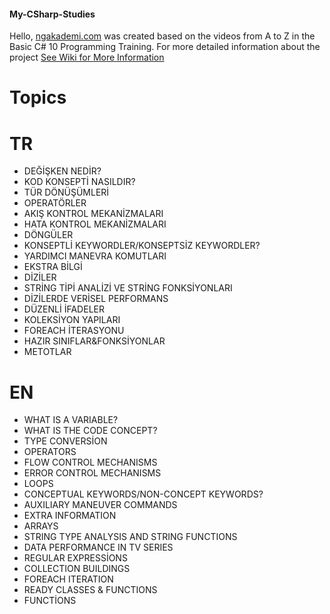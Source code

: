 #### My-CSharp-Studies
Hello, [ngakademi.com](https://ngakademi.com//courses//adan-zye-temel-c-programlama-egitimi//) was created based on the videos from A to Z in the Basic C# 10 Programming Training.
For more detailed information about the project [See Wiki for More Information](https://github.com//ErenDore38k//My-CSharp-Studies//wiki)

# Topics

# TR
* DEĞİŞKEN NEDİR?
* KOD KONSEPTİ NASILDIR?
* TÜR DÖNÜŞÜMLERİ
* OPERATÖRLER
* AKIŞ KONTROL MEKANİZMALARI
* HATA KONTROL MEKANİZMALARI
* DÖNGÜLER
* KONSEPTLİ KEYWORDLER/KONSEPTSİZ KEYWORDLER?
* YARDIMCI MANEVRA KOMUTLARI
* EKSTRA BİLGİ
* DİZİLER
* STRİNG TİPİ ANALİZİ VE STRİNG FONKSİYONLARI
* DİZİLERDE VERİSEL PERFORMANS
* DÜZENLİ İFADELER
* KOLEKSİYON YAPILARI
* FOREACH İTERASYONU
* HAZIR SINIFLAR&FONKSİYONLAR
* METOTLAR





# EN
* WHAT IS A VARIABLE?
* WHAT IS THE CODE CONCEPT?
* TYPE CONVERSİON
* OPERATORS
* FLOW CONTROL MECHANISMS
* ERROR CONTROL MECHANISMS
* LOOPS
* CONCEPTUAL KEYWORDS/NON-CONCEPT KEYWORDS?
* AUXILIARY MANEUVER COMMANDS
* EXTRA INFORMATION
* ARRAYS
* STRING TYPE ANALYSIS AND STRING FUNCTIONS
* DATA PERFORMANCE IN TV SERIES
* REGULAR EXPRESSİONS
* COLLECTION BUILDINGS
* FOREACH ITERATION
* READY CLASSES & FUNCTIONS
* FUNCTİONS